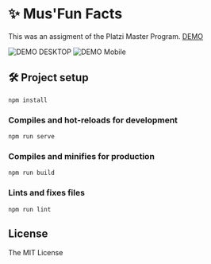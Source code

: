 # ✨ Mus'Fun Facts
This was an assigment of the Platzi Master Program.
[DEMO](mus-fun-facts.netlify.app)

![DEMO DESKTOP](http://g.recordit.co/W0XF0F3iaD.gif)
![DEMO Mobile](http://g.recordit.co/u3ErTGX6f9.gif)

## 🛠 Project setup
```
npm install
```

### Compiles and hot-reloads for development
```
npm run serve
```

### Compiles and minifies for production
```
npm run build
```

### Lints and fixes files
```
npm run lint
```

## License
The MIT License
